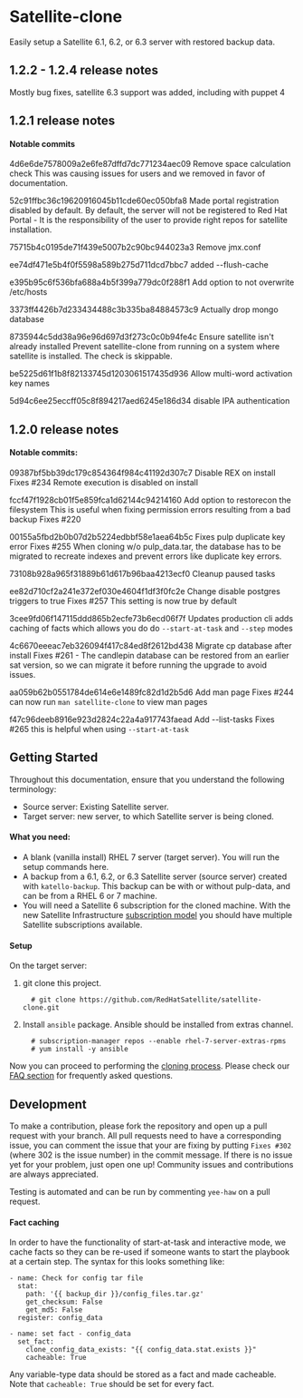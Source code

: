 # Satellite-clone

Easily setup a Satellite 6.1, 6.2, or 6.3 server with restored backup data.

## 1.2.2 - 1.2.4 release notes

Mostly bug fixes, satellite 6.3 support was added, including with puppet 4

## 1.2.1 release notes

#### Notable commits

4d6e6de7578009a2e6fe87dffd7dc771234aec09 Remove space calculation check
This was causing issues for users and we removed in favor of documentation.

52c91ffbc36c19620916045b11cde60ec050bfa8 Made portal registration disabled by default.
By default, the server will not be registered to Red Hat Portal - It is the responsibility of the user to provide right repos for satellite installation.

75715b4c0195de71f439e5007b2c90bc944023a3 Remove jmx.conf

ee74df471e5b4f0f5598a589b275d711dcd7bbc7 added --flush-cache

e395b95c6f536bfa688a4b5f399a779dc0f288f1 Add option to not overwrite /etc/hosts

3373ff4426b7d233434488c3b335ba84884573c9 Actually drop mongo database

8735944c5dd38a96e96d697d3f273c0c0b94fe4c Ensure satellite isn't already installed
Prevent satellite-clone from running on a system where satellite is installed. The check is skippable.

be5225d61f1b8f82133745d1203061517435d936 Allow multi-word activation key names

5d94c6ee25eccff05c8f894217aed6245e186d34 disable IPA authentication

## 1.2.0 release notes

#### Notable commits:

09387bf5bb39dc179c854364f984c41192d307c7 Disable REX on install Fixes #234
Remote execution is disabled on install

fccf47f1928cb01f5e859fca1d62144c94214160 Add option to restorecon the filesystem
This is useful when fixing permission errors resulting from a bad backup Fixes #220

00155a5fbd2b0b07d2b5224edbbf58e1aea64b5c Fixes pulp duplicate key error Fixes #255
When cloning w/o pulp_data.tar, the database has to be migrated to recreate indexes and prevent errors like duplicate key errors.

73108b928a965f31889b61d617b96baa4213ecf0 Cleanup paused tasks

ee82d710cf2a241e372ef030e4604f1df3f0fc2e Change disable postgres triggers to true Fixes #257
This setting is now true by default

3cee9fd06f147115ddd865b2ecfe73b6ecd06f7f Updates production cli
adds caching of facts which allows you do do `--start-at-task` and `--step` modes

4c6670eeeac7eb326094f417c84ed8f2612bd438 Migrate cp database after install Fixes #261 - The candlepin database can be restored from an earlier sat version, so we can migrate it before running the upgrade to avoid issues.

aa059b62b0551784de614e6e1489fc82d1d2b5d6 Add man page Fixes #244
can now run `man satellite-clone` to view man pages

f47c96deeb8916e923d2824c22a4a917743faead Add --list-tasks Fixes #265
this is helpful when using `--start-at-task`


## Getting Started
Throughout this documentation, ensure that you understand the following terminology:
- Source server: Existing Satellite server.
- Target server: new server, to which Satellite server is being cloned.

#### What you need: ####
  - A blank (vanilla install) RHEL 7 server (target server). You will run the setup commands here.
  - A backup from a 6.1, 6.2, or 6.3 Satellite server (source server) created with `katello-backup`. This backup can be with or without pulp-data, and can be from a RHEL 6 or 7 machine.
  - You will need a Satellite 6 subscription for the cloned machine. With the new Satellite Infrastructure [subscription model](https://access.redhat.com/solutions/3382781) you should have multiple Satellite subscriptions available.

#### Setup ####

On the target server:

1. git clone this project.
   ```console
     # git clone https://github.com/RedHatSatellite/satellite-clone.git
   ```

2. Install `ansible` package.  Ansible should be installed from extras channel.
   ```console
     # subscription-manager repos --enable rhel-7-server-extras-rpms
     # yum install -y ansible
   ```

Now you can proceed to performing the [cloning process](docs/satellite-clone.md). Please check our [FAQ section](docs/faqs.md) for frequently asked questions.

## Development ##

To make a contribution, please fork the repository and open up a pull request with your branch. All pull requests need to have a corresponding issue, you can comment the issue that your are fixing by putting `Fixes #302` (where 302 is the issue number) in the commit message. If there is no issue yet for your problem, just open one up! Community issues and contributions are always appreciated.

Testing is automated and can be run by commenting `yee-haw` on a pull request.

#### Fact caching ####
In order to have the functionality of start-at-task and interactive mode, we cache facts so they can be re-used if someone wants to start the playbook at a certain step. The syntax for this looks something like:
```
- name: Check for config tar file
  stat:
    path: '{{ backup_dir }}/config_files.tar.gz'
    get_checksum: False
    get_md5: False
  register: config_data

- name: set fact - config_data
  set_fact:
    clone_config_data_exists: "{{ config_data.stat.exists }}"
    cacheable: True
```
Any variable-type data should be stored as a fact and made cacheable. Note that `cacheable: True` should be set for every fact.
